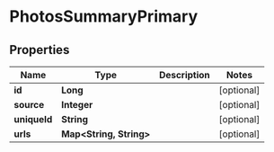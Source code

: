 # PhotosSummaryPrimary

## Properties
Name | Type | Description | Notes
------------ | ------------- | ------------- | -------------
**id** | **Long** |  |  [optional]
**source** | **Integer** |  |  [optional]
**uniqueId** | **String** |  |  [optional]
**urls** | **Map&lt;String, String&gt;** |  |  [optional]
